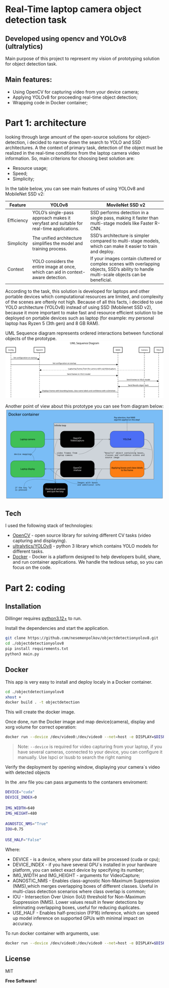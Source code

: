 # Real-Time laptop camera object detection task
## Developed using opencv and YOLOv8 (ultralytics)

Main purpose of this project to represent my vision of prototyping solution for object detection task.

## Main features:
- Using OpenCV for capturing video from your device camera;
- Applying YOLOv8 for proceeding real-time object detection;
- Wrapping code in Docker container;
# Part 1: architecture

looking through large amount of the open-source solutions for object-detection, i decided to narrow down the search to YOLO and SSD architectures. A the context of primary task, detection of the object must be realized in the real-time conditions from the laptop camera video information. So, main criterions for choosing best solution are: 
- Resource usage;
- Speed;
- Simplicity;

In the table below, you can see main features of using YOLOv8 and MobileNet SSD v2:

| Feature | YOLOv8 | MovileNet SSD v2 |
| ------------ | ---------- | ----------------------------- |
| Efficiency | YOLO’s single-pass approach makes it veryfast and suitable for real-time applications. | SSD performs detection in a single pass, making it faster than multi-stage models like Faster R-CNN.|
| Simplicity | The unified architecture simplifies the model and training process. | SSD’s architecture is simpler compared to multi-stage models, which can make it easier to train and deploy. |
| Context | YOLO considers the entire image at once, which can aid in context-aware detection. | If your images contain cluttered or complex scenes with overlapping objects, SSD’s ability to handle multi-scale objects can be beneficial. |

According to the task, this solution is developed for laptops and other portable devices which computational resources are limited, and complexity of the scenes are oftenly not high. Because of all this facts, i decided to use YOLO architecture (YOLOv8) instead of using SSD (Mobilenet SSD v2), because it more important to make fast and resource efficient solution to be deployed on portable devices such as laptop (for example: my personal laptop has Ryzen 5 (3th gen) and 8 GB RAM).

UML Sequence diagram represents ordered interactions between functional objects of the prototype.
![Alt text](./img/seq.png)

Another point of view about this prototype you can see from diagram below:
![Alt text](./img/flow.png)




## Tech

I used the following stack of technologies:

- [OpenCV](https://opencv.org/) - open source library for solving different CV tasks (video capturing and displaying).
- [ultralytics/YOLOv8](https://docs.ultralytics.com/modes/predict/#inference-sources) - python 3 library which contains YOLO models for different tasks.
- [Docker](https://www.docker.com/) - Docker is a platform designed to help developers build, share, and run container applications. We handle the tedious setup, so you can focus on the code.

# Part 2: coding

## Installation

Dillinger requires [python3.12+](https://python.org/) to run.

Install the dependencies and start the application.

```sh
git clone https://github.com/nesemenpolkov/objectdetectionyolov8.git
cd ./objectdetectionyolov8
pip install requirements.txt
python3 main.py
```



## Docker

This app is very easy to install and deploy localy in a Docker container.


```sh
cd ./objectdetectionyolov8
xhost +
docker build . -t objectdetection
```

This will create the docker image.

Once done, run the Docker image and map device(camera), display and xorg volume for correct operation:

```sh
docker run --device /dev/video0:/dev/video0 --net=host -e DISPLAY=$DISPLAY -v /tmp/.X11-unix:/tmp/.X11-unix:rw objectdetection
```

> Note: `--device` is required for video capturing from your laptop, if you have several cameras, connected to your device, you can configure it manually. Use lspci or lsusb to search the right naming

Verify the deployment by opening window, displaying your camera`s video with detected objects

In the .env file you can pass arguments to the contaners enviroment:
```sh
DEVICE="cuda" 
DEVICE_INDEX=0

IMG_WIDTH=640
IMG_HEIGHT=480

AGNOSTIC_NMS="True"
IOU=0.75

USE_HALF="False"
```
Where:
- DEVICE - is a device, where your data will be processed (cuda or cpu);
- DEVICE_INDEX - if you have several GPU`s installed in your hardware platform, you can select exact device by specifying its number;
- IMG_WIDTH and IMG_HEIGHT - arguments for VideoCapture;
- AGNOSTIC_NMS - Enables class-agnostic Non-Maximum Suppression (NMS),which merges overlapping boxes of different classes. Useful in multi-class detection scenarios where class overlap is common;
- IOU - Intersection Over Union (IoU) threshold for Non-Maximum Suppression (NMS). Lower values result in fewer detections by eliminating overlapping boxes, useful for reducing duplicates.
- USE_HALF - Enables half-precision (FP16) inference, which can speed up model inference on supported GPUs with minimal impact on accuracy.

To run docker container with arguments, use:
```sh
docker run --device /dev/video0:/dev/video0 --net=host -e DISPLAY=$DISPLAY -v /tmp/.X11-unix:/tmp/.X11-unix:rw --env-file ./.env objectdetection
```

## License

MIT

**Free Software!**
